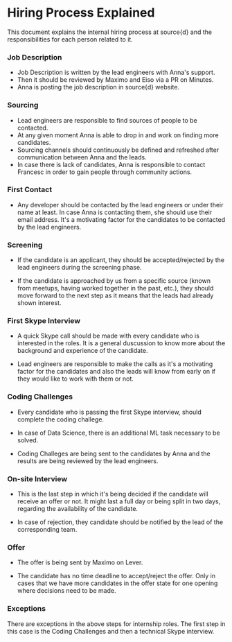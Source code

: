 # Hiring Process Explained

This document explains the internal hiring process at source{d} and the responsibilities for each person related to it.


### Job Description

- Job Description is written by the lead engineers with Anna's support. 
- Then it should be reviewed by Maximo and Eiso via a PR on Minutes.
- Anna is posting the job description in source{d} website.

### Sourcing

- Lead engineers are responsible to find sources of people to be contacted. 
- At any given moment Anna is able to drop in and work on finding more candidates.
- Sourcing channels should continuously be defined and refreshed after communication between Anna and the leads. 
- In case there is lack of candidates, Anna is responsible to contact Francesc in order to gain people through community actions. 

### First Contact

- Any developer should be contacted by the lead engineers or under their name at least. In case Anna is contacting them, she should use their email address. It's a motivating factor for the candidates to be contacted by the lead engineers. 

### Screening

- If the candidate is an applicant, they should be accepted/rejected by the lead engineers during the screening phase. 

- If the candidate is approached by us from a specific source (known from meetups, having worked together in the past,  etc.), they should move forward to the next step as it means that the leads had already shown interest. 

### First Skype Interview

- A quick Skype call should be made with every candidate who is interested in the roles. It is a general duscussion to know more about the background and experience of the candidate. 

- Lead engineers are responsible to make the calls as it's a motivating factor for the candidates and also the leads will know from early on if they would like to work with them or not. 

### Coding Challenges 

- Every candidate who is passing the first Skype interview, should complete the coding challege. 

- In case of Data Science, there is an additional ML task necessary to be solved.

- Coding Challeges are being sent to the candidates by Anna and the results are being reviewed by the lead engineers. 

### On-site Interview

- This is the last step in which it's being decided if the candidate will receive an offer or not. It might last a full day or being split in two days, regarding the availability of the candidate. 

- In case of rejection, they candidate should be notified by the lead of the corresponding team. 

### Offer

- The offer is being sent by Maximo on Lever. 

- The candidate has no time deadline to accept/reject the offer. Only in cases that we have more candidates in the offer state for one opening where decisions need to be made. 

### Exceptions 

There are exceptions in the above steps for internship roles. The first step in this case is the Coding Challenges and then a technical Skype interview. 
